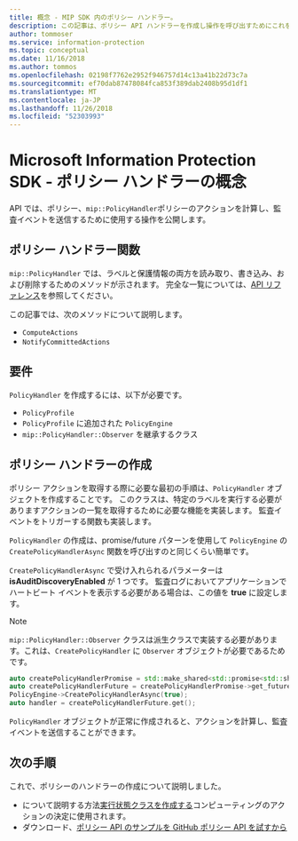 ```yaml
---
title: 概念 - MIP SDK 内のポリシー ハンドラー。
description: この記事は、ポリシー API ハンドラーを作成し操作を呼び出すためにこれを使用する方法について理解するのに役立ちます。
author: tommoser
ms.service: information-protection
ms.topic: conceptual
ms.date: 11/16/2018
ms.author: tommos
ms.openlocfilehash: 02198f7762e2952f946757d14c13a41b22d73c7a
ms.sourcegitcommit: ef70dab87478084fca853f389dab2408b95d1df1
ms.translationtype: MT
ms.contentlocale: ja-JP
ms.lasthandoff: 11/26/2018
ms.locfileid: "52303993"
---
```

# <a name="microsoft-information-protection-sdk---policy-handler-concepts"></a>Microsoft Information Protection SDK - ポリシー ハンドラーの概念

API では、ポリシー、`mip::PolicyHandler`ポリシーのアクションを計算し、監査イベントを送信するために使用する操作を公開します。

## <a name="policy-handler-functions"></a>ポリシー ハンドラー関数

`mip::PolicyHandler` では、ラベルと保護情報の両方を読み取り、書き込み、および削除するためのメソッドが示されます。 完全な一覧については、[API リファレンス](reference/class_mip_PolicyHandler.md)を参照してください。

この記事では、次のメソッドについて説明します。

- `ComputeActions`
- `NotifyCommittedActions`

## <a name="requirements"></a>要件

`PolicyHandler` を作成するには、以下が必要です。

- `PolicyProfile`
- `PolicyProfile` に追加された `PolicyEngine`
- `mip::PolicyHandler::Observer` を継承するクラス

## <a name="create-a-policy-handler"></a>ポリシー ハンドラーの作成

ポリシー アクションを取得する際に必要な最初の手順は、`PolicyHandler` オブジェクトを作成することです。 このクラスは、特定のラベルを実行する必要がありますアクションの一覧を取得するために必要な機能を実装します。 監査イベントをトリガーする関数も実装します。

`PolicyHandler` の作成は、promise/future パターンを使用して `PolicyEngine` の `CreatePolicyHandlerAsync` 関数を呼び出すのと同じくらい簡単です。

`CreatePolicyHandlerAsync` で受け入れられるパラメーターは **isAuditDiscoveryEnabled** が 1 つです。 監査ログにおいてアプリケーションでハートビート イベントを表示する必要がある場合は、この値を **true** に設定します。

> [!NOTE]
> `mip::PolicyHandler::Observer` クラスは派生クラスで実装する必要があります。これは、`CreatePolicyHandler` に `Observer` オブジェクトが必要であるためです。 

```cpp
auto createPolicyHandlerPromise = std::make_shared<std::promise<std::shared_ptr<mip::PolicyHandler>>>();
auto createPolicyHandlerFuture = createPolicyHandlerPromise->get_future();
PolicyEngine->CreatePolicyHandlerAsync(true);
auto handler = createPolicyHandlerFuture.get();
```

`PolicyHandler` オブジェクトが正常に作成されると、アクションを計算し、監査イベントを送信することができます。

## <a name="next-steps"></a>次の手順

これで、ポリシーのハンドラーの作成について説明しました。

- について説明する方法[実行状態クラスを作成する](concept-handler-policy-executionstate-cpp.md)コンピューティングのアクションの決定に使用されます。
- ダウンロード、[ポリシー API のサンプルを GitHub ポリシー API を試すから](https://azure.microsoft.com/resources/samples/?sort=0&term=mipsdk+policyapi)
